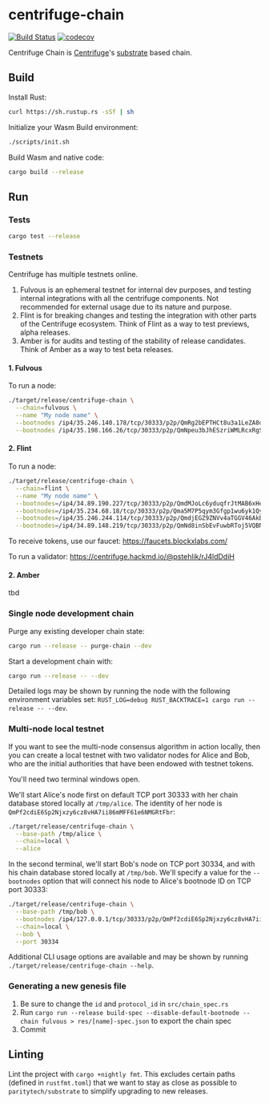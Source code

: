 # centrifuge-chain

[![Build Status](https://travis-ci.com/centrifuge/centrifuge-chain.svg?branch=master)](https://travis-ci.com/centrifuge/centrifuge-chain)
[![codecov](https://codecov.io/gh/centrifuge/centrifuge-chain/branch/master/graph/badge.svg)](https://codecov.io/gh/centrifuge/centrifuge-chain)

Centrifuge Chain is [Centrifuge](https://centrifuge.io)'s [substrate](https://github.com/paritytech/substrate) based chain.

## Build

Install Rust:

```bash
curl https://sh.rustup.rs -sSf | sh
```

Initialize your Wasm Build environment:

```bash
./scripts/init.sh
```

Build Wasm and native code:

```bash
cargo build --release
```

## Run

### Tests

```bash
cargo test --release
```

### Testnets

Centrifuge has multiple testnets online.

1. Fulvous is an ephemeral testnet for internal dev purposes, and testing internal integrations with all the centrifuge components. Not recommended for external usage due to its nature and purpose.
2. Flint is for breaking changes and testing the integration with other parts of the Centrifuge ecosystem. Think of Flint as a way to test previews, alpha releases.
3. Amber is for audits and testing of the stability of release candidates. Think of Amber as a way to test beta releases.

#### 1. Fulvous

To run a node:

```bash
./target/release/centrifuge-chain \
  --chain=fulvous \
  --name "My node name" \
  --bootnodes /ip4/35.246.140.178/tcp/30333/p2p/QmRg2bEPTHCt8u3a1LeZA8dJTd8mgMccsAcoHXTjQUpcZj \
  --bootnodes /ip4/35.198.166.26/tcp/30333/p2p/QmNpeu3bJhESzriWMLRcxRgSCYDGQ6GdBHnJAf8bJexAd5
```

#### 2. Flint

To run a node:

```bash
./target/release/centrifuge-chain \
  --chain=flint \
  --name "My node name" \
  --bootnodes=/ip4/34.89.190.227/tcp/30333/p2p/QmdMJoLc6yduqfrJtMAB6xHegydr3YXzfDCZWEYsaCJaRZ \
  --bootnodes=/ip4/35.234.68.18/tcp/30333/p2p/Qma5M7P5qym3Gfgp1wu6yk1QyMv2RzFV9GztP9AxHoK8PK \
  --bootnodes=/ip4/35.246.244.114/tcp/30333/p2p/QmdjEGZ9ZNVv4aTGGV46AkBqgCdWTHrh9wr9itYhs61gJA \
  --bootnodes=/ip4/34.89.148.219/tcp/30333/p2p/QmNd8inSbEvFuwbRToj5VQBNReqtb414oWGyDjF7tQ1qfX
```

To receive tokens, use our faucet: https://faucets.blockxlabs.com/

To run a validator: https://centrifuge.hackmd.io/@pstehlik/rJ4ldDdiH

#### 2. Amber

tbd

### Single node development chain

Purge any existing developer chain state:

```bash
cargo run --release -- purge-chain --dev
```

Start a development chain with:

```bash
cargo run --release -- --dev
```

Detailed logs may be shown by running the node with the following environment variables set: `RUST_LOG=debug RUST_BACKTRACE=1 cargo run --release -- --dev`.

### Multi-node local testnet

If you want to see the multi-node consensus algorithm in action locally, then you can create a local testnet with two validator nodes for Alice and Bob, who are the initial authorities that have been endowed with testnet tokens.

You'll need two terminal windows open.

We'll start Alice's node first on default TCP port 30333 with her chain database stored locally at `/tmp/alice`. The identity of her node is `QmPf2cdiE6Sp2Njxzy6cz8vHA7ii86mMFF61e6NMGRtFbr`:

```bash
./target/release/centrifuge-chain \
  --base-path /tmp/alice \
  --chain=local \
  --alice
```

In the second terminal, we'll start Bob's node on TCP port 30334, and with his chain database stored locally at `/tmp/bob`. We'll specify a value for the `--bootnodes` option that will connect his node to Alice's bootnode ID on TCP port 30333:

```bash
./target/release/centrifuge-chain \
  --base-path /tmp/bob \
  --bootnodes /ip4/127.0.0.1/tcp/30333/p2p/QmPf2cdiE6Sp2Njxzy6cz8vHA7ii86mMFF61e6NMGRtFbr \
  --chain=local \
  --bob \
  --port 30334
```

Additional CLI usage options are available and may be shown by running `./target/release/centrifuge-chain --help`.

### Generating a new genesis file

1. Be sure to change the `id` and `protocol_id` in `src/chain_spec.rs`
2. Run `cargo run --release build-spec --disable-default-bootnode --chain fulvous > res/[name]-spec.json` to export the chain spec
3. Commit

## Linting

Lint the project with `cargo +nightly fmt`. This excludes certain paths (defined in `rustfmt.toml`) that we want to stay as close as possible to `paritytech/substrate` to simplify upgrading to new releases.
